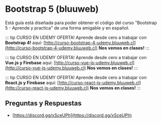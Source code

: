 # Bootstrap 5 (bluuweb)

Está guía está diseñada para poder obtener el código del curso "Bootstrap 5 - Aprende y practica" de una forma amigable y en español.

::: tip CURSO EN UDEMY OFERTA!
Aprende desde cero a trabajar con <b>Bootstrap 4!</b> aquí: [http://curso-bootstrap-4-udemy.bluuweb.cl](http://curso-bootstrap-4-udemy.bluuweb.cl)
<b>Nos vemos en clases!</b>
:::

::: tip CURSO EN UDEMY OFERTA!
Aprende desde cero a trabajar con <b>Vue.js y Firebase</b> aquí: [http://curso-vue-js-udemy.bluuweb.cl](http://curso-vue-js-udemy.bluuweb.cl)
<b>Nos vemos en clases!</b>
:::

::: tip CURSO EN UDEMY OFERTA!
Aprende desde cero a trabajar con <b>React.js y Firebase</b> aquí: [http://curso-react-js-udemy.bluuweb.cl](http://curso-react-js-udemy.bluuweb.cl)
<b>Nos vemos en clases!</b>
:::

## Preguntas y Respuestas
- [https://discord.gg/xSceUPh](https://discord.gg/xSceUPh)